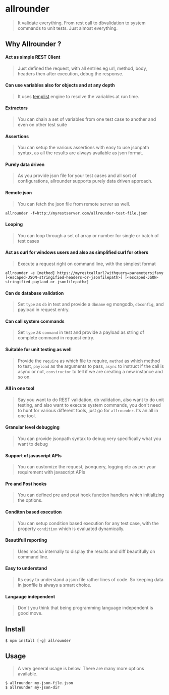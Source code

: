 # allrounder

> It validate everything. From rest call to dbvalidation to system commands to unit tests. Just almost everything.

## Why Allrounder ?
#### Act as simple REST Client
> Just defined the request, with all entries eg url, method, body, headers then after execution, debug the response.

#### Can use variables also for objects and at any depth
> It uses [templist](https://github.com/codeofnode/templist) engine to resolve the variables at run time.

#### Extractors
> You can chain a set of variables from one test case to another and even on other test suite

#### Assertions
> You can setup the various assertions with easy to use jsonpath syntax, as all the results are always available as json format.

#### Purely data driven
> As you provide json file for your test cases and all sort of configurations, allrounder supports purely data driven approach.

#### Remote json
> You can fetch the json file from remote server as well.
```
allrounder -f=http://myrestserver.com/allrounder-test-file.json
```

#### Looping
> You can loop through a set of array or number for single or batch of test cases

#### Act as curl for windows users and also as simplified curl for others
> Execute a request right on command line, with the simplest format
```
allrounder -e [method] https://myrestcallurl?withquery=parametersifany [<escaped-JSON-stringified-headers-or-jsonfilepath>] [<escaped-JSON-stringified-paylaod-or-jsonfilepath>]
```

#### Can do database validation
> Set `type` as `db` in test and provide a `dbname` eg mongodb, `dbconfig`, and payload in request entry.

#### Can call system commands
> Set `type` as `command` in test and provide a payload as string of complete command in request entry.

#### Suitable for unit testing as well
> Provide the `require` as which file to require, `method` as which method to test, `payload` as the arguments to pass, `async` to instruct if the call is async or not, `constructor` to tell if we are creating a new instance and so on.

#### All in one tool
> Say you want to do REST validation, db validation, also want to do unit testing, and also want to execute system commands, you don't need to hunt for various different tools, just go for `allrounder`. Its an all in one tool.

#### Granular level debugging
> You can provide jsonpath syntax to debug very specifically what you want to debug


#### Support of javascript APIs
> You can customize the request, jsonquery, logging etc as per your requirement with javascript APIs

#### Pre and Post hooks
> You can defined pre and post hook function handlers which initializing the options.

#### Conditon based execution
> You can setup condition based execution for any test case, with the property `condition` which is evaluated dynamically.

#### Beautifull reporting
> Uses mocha internally to display the results and diff beautifully on command line.

#### Easy to understand
> Its easy to understand a json file rather lines of code. So keeping data in jsonfile is always a smart choice.

#### Langauge independent
> Don't you think that being programming language independent is good move.

## Install

```
$ npm install [-g] allrounder
```

## Usage
> A very general usage is below. There are many more options available.

```
$ allrounder my-json-file.json
$ allrounder my-json-dir
```
